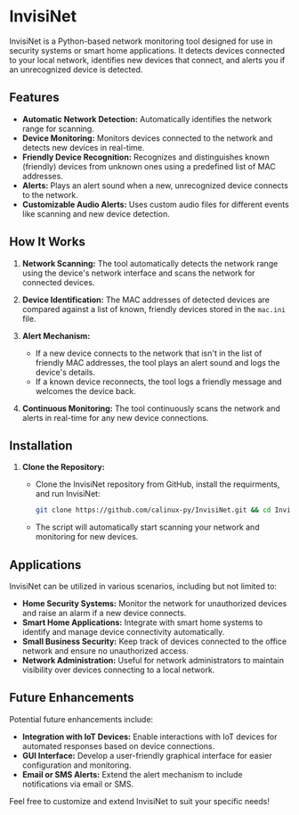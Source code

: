 # InvisiNet

InvisiNet is a Python-based network monitoring tool designed for use in security systems or smart home applications. It detects devices connected to your local network, identifies new devices that connect, and alerts you if an unrecognized device is detected. 

## Features

- **Automatic Network Detection:** Automatically identifies the network range for scanning.
- **Device Monitoring:** Monitors devices connected to the network and detects new devices in real-time.
- **Friendly Device Recognition:** Recognizes and distinguishes known (friendly) devices from unknown ones using a predefined list of MAC addresses.
- **Alerts:** Plays an alert sound when a new, unrecognized device connects to the network.
- **Customizable Audio Alerts:** Uses custom audio files for different events like scanning and new device detection.

## How It Works

1. **Network Scanning:** The tool automatically detects the network range using the device's network interface and scans the network for connected devices.

2. **Device Identification:** The MAC addresses of detected devices are compared against a list of known, friendly devices stored in the `mac.ini` file.

3. **Alert Mechanism:** 
   - If a new device connects to the network that isn't in the list of friendly MAC addresses, the tool plays an alert sound and logs the device's details.
   - If a known device reconnects, the tool logs a friendly message and welcomes the device back.

4. **Continuous Monitoring:** The tool continuously scans the network and alerts in real-time for any new device connections.


## Installation

1. **Clone the Repository:**
   - Clone the InvisiNet repository from GitHub, install the requirments, and run InvisiNet:
     ```bash
     git clone https://github.com/calinux-py/InvisiNet.git && cd InvisiNet && pip install -r requirements.txt && cd InvisiNet && python main.py
     ```
     
   - The script will automatically start scanning your network and monitoring for new devices.

## Applications

InvisiNet can be utilized in various scenarios, including but not limited to:

- **Home Security Systems:** Monitor the network for unauthorized devices and raise an alarm if a new device connects.
- **Smart Home Applications:** Integrate with smart home systems to identify and manage device connectivity automatically.
- **Small Business Security:** Keep track of devices connected to the office network and ensure no unauthorized access.
- **Network Administration:** Useful for network administrators to maintain visibility over devices connecting to a local network.

## Future Enhancements

Potential future enhancements include:

- **Integration with IoT Devices:** Enable interactions with IoT devices for automated responses based on device connections.
- **GUI Interface:** Develop a user-friendly graphical interface for easier configuration and monitoring.
- **Email or SMS Alerts:** Extend the alert mechanism to include notifications via email or SMS.

Feel free to customize and extend InvisiNet to suit your specific needs!
